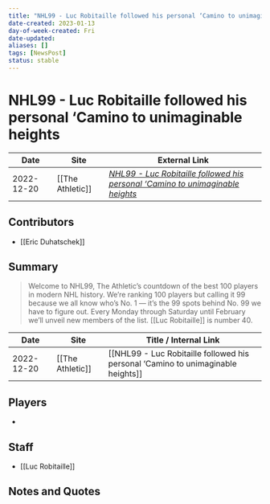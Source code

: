 ```yaml
---
title: "NHL99 - Luc Robitaille followed his personal ‘Camino to unimaginable heights"
date-created: 2023-01-13
day-of-week-created: Fri
date-updated: 
aliases: []
tags: [NewsPost]
status: stable
---
```


# NHL99 - Luc Robitaille followed his personal ‘Camino to unimaginable heights

| Date       | Site             | External Link                                                                                                                                      |
| ---------- | ---------------- | -------------------------------------------------------------------------------------------------------------------------------------------------- |
| 2022-12-20 | [[The Athletic]] | [*NHL99 - Luc Robitaille followed his personal ‘Camino to unimaginable heights*](https://theathletic.com/3949838/2022/12/20/nhl99-luc-robitaille/) |

## Contributors
- [[Eric Duhatschek]]

## Summary
> Welcome to NHL99, The Athletic’s countdown of the best 100 players in modern NHL history. We’re ranking 100 players but calling it 99 because we all know who’s No. 1 — it’s the 99 spots behind No. 99 we have to figure out. Every Monday through Saturday until February we’ll unveil new members of the list.
> [[Luc Robitaille]] is number 40.

| Date       | Site             | Title / Internal Link                                                            |
| ---------- | ---------------- | -------------------------------------------------------------------------------- |
| 2022-12-20 | [[The Athletic]] | [[NHL99 - Luc Robitaille followed his personal ‘Camino to unimaginable heights]] |

## Players
- 

## Staff
- [[Luc Robitaille]]

## Notes and Quotes

